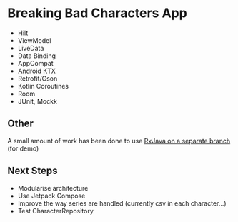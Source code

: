 Breaking Bad Characters App
===========================

* Hilt
* ViewModel
* LiveData
* Data Binding
* AppCompat
* Android KTX
* Retrofit/Gson
* Kotlin Coroutines
* Room
* JUnit, Mockk


Other
-----
A small amount of work has been done to use [RxJava on a separate branch](/tree/rxjava) (for demo)


Next Steps
----------

* Modularise architecture
* Use Jetpack Compose
* Improve the way series are handled (currently csv in each character...)
* Test CharacterRepository 